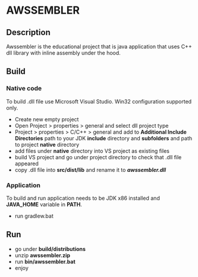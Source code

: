 # AWSSEMBLER #

## Description ##
Awssembler is the educational project that is java application that uses
C++ dll library with inline assembly under the hood.

## Build ##
### Native code ###
To build .dll file use Microsoft Visual Studio. Win32 configuration supported only.
- Create new empty project
- Open Project > properties > general and select dll project type
- Project > properties > C/C++ > general and add to **Additional Include Directories**
path to your JDK **include** directory and **subfolders** and path to project **native**
directory
- add files under **native** directory into VS project as existing files
- build VS project and go under project directory to check that .dll file appeared
- copy .dll file into **src/dist/lib** and rename it to ***awssembler.dll***

### Application ###
To build and run application needs to be JDK x86 installed and **JAVA_HOME**
variable in **PATH**.
- run gradlew.bat

## Run ##
- go under **build/distributions**
- unzip **awssembler.zip**
- run **bin/awssembler.bat**
- enjoy

